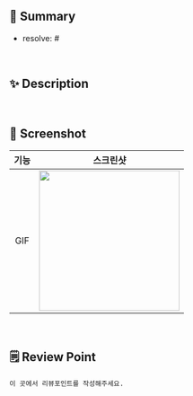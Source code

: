 ## 📌 Summary
<!-- 이슈 번호
     이슈가 없다면 이 작업을 하게 된 이유 
     작업 내용 요약 -->
- resolve: #

<br>

## ✨ Description
<!-- 작업 내용 -->

<br>

## 📸 Screenshot
<!-- img src "이부분에 gif파일 넣어주세요" -->
|기능|스크린샷|
|:--:|:--:|
|GIF|<img src = "" width ="250">|

<br>

## 🗒️ Review Point
<!-- 추가 필요한 사항이나 하고픈 말
     Reviewer 한테 요청하고 싶은 것들
     코드리뷰 요청하고 싶은 것들.. 등등 -->
```
이 곳에서 리뷰포인트를 작성해주세요.
```
